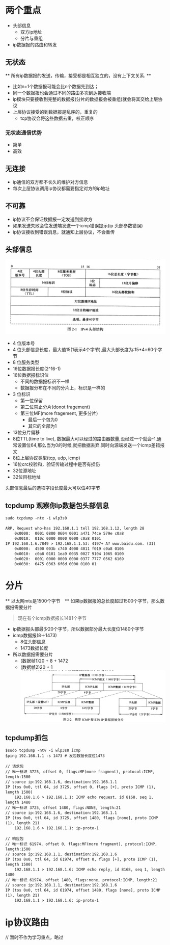 # 两个重点
- 头部信息
  - 双方ip地址
  - 分片与重组
- ip数据报的路由和转发

## 无状态
** 所有ip数据报的发送，传输，接受都是相互独立的，没有上下文关系. **

- 比如n+1个数据报可能会比n个数据先到达；
- 同一个数据报也会通过不同的路由多次到达接收端
- ip模块只要接收到完整的数据报(分片的数据报会被重组)就会将其交给上层协议
- 上层协议接受的到数据报是乱序的，重复的
    - tcp协议会将这些数据去重，校正顺序

### 无状态通信优势
- 简单
- 高效

## 无连接
- ip通信的双方都不长久的维护对方信息
- 每次上层协议调用ip协议都需要指定对方的ip地址

## 不可靠
- ip协议不会保证数据报一定发送到接收方
- 如果发送失败会往发送端发送一个icmp错误提示(ip 头部参数错误)
- ip协议接收到错误消息，就通知上层协议，不会重传

## 头部信息
![img_1](https://github.com/johnnylei/high_performance_linux_book_resource/blob/master/resource/Screenshot%20from%202017-12-03%2022-09-50.png?raw=true)

- 4 位版本号
- 4 位头部信息长度，最大值15(1表示4个字节),最大头部长度为:15*4=60个字节
- 8 位服务类型
- 16位数据报长度(2^16-1)
- 16位数据报标识位
    - 不同的数据报标识不一样
    - 数据报分布在不同的分片上，标识是一样的
- 3 位标识
    - 第一位保留
    - 第二位禁止分片(donot fragement)
    - 第三位MF(more fragement, 更多分片)
        - 最后一个包为0
        - 其它的全部为1
- 13位分片偏移
- 8位TTL(time to live), 数据最大可以经过的路由器数量,没经过一个就会-1,通常设置位64,那么当为0的时候,就把数据丢弃,同时向源端发送一个icmp差错报文
- 8位上层协议类型(tcp, udp, icmp)
- 16位crc校验和，验证传输过程中是否有损伤
- 32位源地址
- 32位目标地址

头部信息最后的选项字段长度最大可以位40字节

## tcpdump 观察你ip数据包头部信息
```
sudo tcpdump -ntx -i wlp3s0

ARP, Request who-has 192.168.1.1 tell 192.168.1.12, length 28
	0x0000:  0001 0800 0604 0001 a471 74ce 579e c0a8
	0x0010:  010c 0000 0000 0000 c0a8 0101
IP 192.168.1.6.7849 > 192.168.1.1.53: 4197+ A? www.baidu.com. (31)
	0x0000:  4500 003b c740 4000 4011 f019 c0a8 0106
	0x0010:  c0a8 0101 1ea9 0035 0027 9104 1065 0100
	0x0020:  0001 0000 0000 0000 0377 7777 0562 6169
	0x0030:  6475 0363 6f6d 0000 0100 01
```
# 分片
** 以太网mtu是1500个字节　** 如果ip数据报的总长度超过1500个字节，那么数据报需要分片
> 现在有个icmp数据报长1481个字节
- ip数据报头部最少20个字节，所以数据部分最大长度位1480个字节
- icmp数据报(8＋1473)
  - 8位头部信息
  - 1473数据长度
- 所以数据报需要分片
  - (数据帧1)20 + 8 + 1472
  - (数据帧2)20 + 1
![img_11](https://github.com/johnnylei/high_performance_linux_book_resource/blob/master/resource/Screenshot%20from%202017-12-03%2023-48-23.png?raw=true)

## tcpdump抓包
```
$sudo tcpdump -ntv -i wlp3s0 icmp
$ping 192.168.1.1 -s 1473 # 发包数据长度位1473

// 请求包
// 唯一标识 3725, offset 0, flags:MF(more fragment), protocol:ICMP, length:1500
// source ip:192.168.1.6, destination:192.168.1.1
IP (tos 0x0, ttl 64, id 3725, offset 0, flags [+], proto ICMP (1), length 1500)
    192.168.1.6 > 192.168.1.1: ICMP echo request, id 8168, seq 1, length 1480
// 唯一标识 3725, offset 1480, flags:NONE, length:21
// source ip:192.168.1.6, destination:192.168.1.1
IP (tos 0x0, ttl 64, id 3725, offset 1480, flags [none], proto ICMP (1), length 21)
    192.168.1.6 > 192.168.1.1: ip-proto-1

// 响应包
// 唯一标识 61974, offset 0, flags:MF(more fragment), protocol:ICMP, length:1500
// source ip:192.168.1.1, destination:192.168.1.6
IP (tos 0x0, ttl 64, id 61974, offset 0, flags [+], proto ICMP (1), length 1500)
    192.168.1.1 > 192.168.1.6: ICMP echo reply, id 8168, seq 1, length 1480
// 唯一标识 61974, offset 1480, flags:none, protocol:ICMP, length:21
// source ip:192.168.1.1, destination:192.168.1.6
IP (tos 0x0, ttl 64, id 61974, offset 1480, flags [none], proto ICMP (1), length 21)
    192.168.1.1 > 192.168.1.6: ip-proto-1
```
# ip协议路由
// 暂时不作为学习重点，略过
